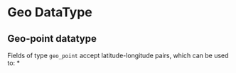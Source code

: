 # Geo DataType

## Geo-point datatype
Fields of type `geo_point` accept latitude-longitude pairs, which can be used to:
* 
